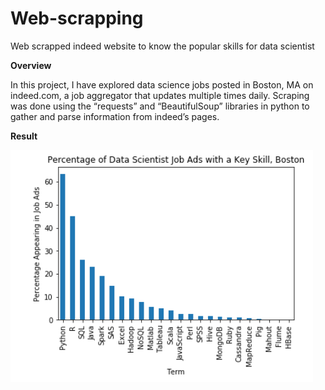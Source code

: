 # Web-scrapping
Web scrapped indeed website to know the popular skills for data scientist

**Overview**

In this project, I have explored data science jobs posted in Boston, MA on indeed.com, a job aggregator that updates multiple times daily. Scraping was done using the “requests” and “BeautifulSoup” libraries in python to gather and parse information from indeed’s pages.

**Result**

![Data science job skills](https://github.com/nikhil1102/Web-scrapping/blob/master/jobs.PNG)
